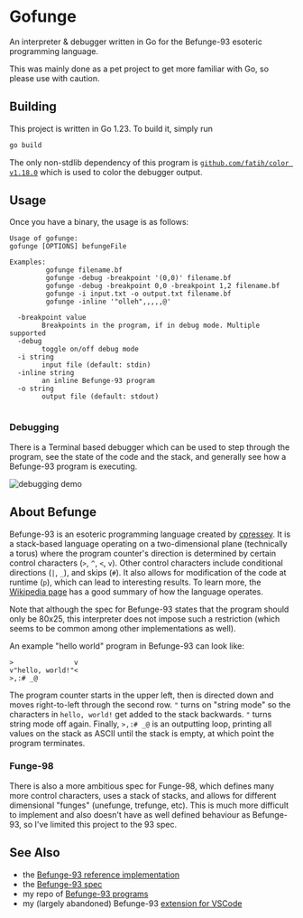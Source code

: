 # Gofunge

An interpreter & debugger written in Go for the Befunge-93 esoteric programming language.

This was mainly done as a pet project to get more familiar with Go, so please use with caution.

## Building

This project is written in Go 1.23. To build it, simply run
```sh
go build
```

The only non-stdlib dependency of this program is [`github.com/fatih/color v1.18.0`](https://github.com/fatih/color) which is used to color the debugger output.

## Usage
Once you have a binary, the usage is as follows:
```
Usage of gofunge:
gofunge [OPTIONS] befungeFile

Examples:
         gofunge filename.bf
         gofunge -debug -breakpoint '(0,0)' filename.bf
         gofunge -debug -breakpoint 0,0 -breakpoint 1,2 filename.bf
         gofunge -i input.txt -o output.txt filename.bf
         gofunge -inline '"olleh",,,,,@'

  -breakpoint value
        Breakpoints in the program, if in debug mode. Multiple supported
  -debug
        toggle on/off debug mode
  -i string
        input file (default: stdin)
  -inline string
    	an inline Befunge-93 program
  -o string
        output file (default: stdout)


```

### Debugging

There is a Terminal based debugger which can be used to step through the program, see the state of the code and the stack, and generally see how a Befunge-93 program is executing.

![debugging demo](img/_debug_demo.gif)

## About Befunge

Befunge-93 is an esoteric programming language created by [cpressey](https://catseye.tc/). It is a stack-based language operating on a two-dimensional plane (technically a torus) where the program counter's direction is determined by certain control characters (`>`, `^`, `<`, `v`). Other control characters include conditional directions (`|`, `_`), and skips (`#`). It also allows for modification of the code at runtime (`p`), which can lead to interesting results. To learn more, the [Wikipedia page](https://en.wikipedia.org/wiki/Befunge) has a good summary of how the language operates.

Note that although the spec for Befunge-93 states that the program should only be 80x25, this interpreter does not impose such a restriction (which seems to be common among other implementations as well).

An example "hello world" program in Befunge-93 can look like:
```befunge-93
>               v
v"hello, world!"<
>,:# _@
```
The program counter starts in the upper left, then is directed down and moves right-to-left through the second row. `"` turns on "string mode" so the characters in `hello, world!` get added to the stack backwards. `"` turns string mode off again. Finally, `>,:# _@` is an outputting loop, printing all values on the stack as ASCII until the stack is empty, at which point the program terminates.

### Funge-98

There is also a more ambitious spec for Funge-98, which defines many more control characters, uses a stack of stacks, and allows for different dimensional "funges" (unefunge, trefunge, etc). This is much more difficult to implement and also doesn't have as well defined behaviour as Befunge-93, so I've limited this project to the 93 spec.

## See Also

* the [Befunge-93 reference implementation](https://codeberg.org/catseye/Befunge-93)
* the [Befunge-93 spec](https://codeberg.org/catseye/Befunge-93/src/branch/master/doc/Befunge-93.markdown)
* my repo of [Befunge-93 programs](https://github.com/kagof/BefungeRepo)
* my (largely abandoned) Befunge-93 [extension for VSCode](https://marketplace.visualstudio.com/items?itemName=kagof.befunge)
